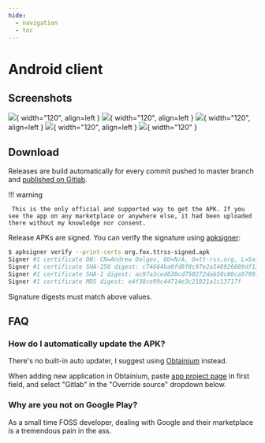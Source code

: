 ```yaml
---
hide:
  - navigation
  - toc
---
```


# Android client

## Screenshots

![](images/tt-rss-android/Screenshot_20250509_135136.webp){ width="120", align=left } ![](images/tt-rss-android/Screenshot_20250509_135154.webp){ width="120", align=left } ![](images/tt-rss-android/Screenshot_20250509_135217.webp){ width="120", align=left } ![](images/tt-rss-android/Screenshot_20250509_135426.webp){ width="120", align=left } ![](images/tt-rss-android/Screenshot_20250509_135438.webp){ width="120" }

## Download

Releases are build automatically for every commit pushed to master branch and [published on Gitlab](https://gitlab.tt-rss.org/tt-rss/tt-rss-android/-/releases).

!!! warning

     This is the only official and supported way to get the APK. If you see the app on any marketplace or anywhere else, it had been uploaded there without my knowledge nor consent.

Release APKs are signed. You can verify the signature using [apksigner](https://developer.android.com/tools/apksigner):

```sh
$ apksigner verify --print-certs org.fox.ttrss-signed.apk
Signer #1 certificate DN: CN=Andrew Dolgov, OU=N/A, O=tt-rss.org, L=Saint-Petersburg, ST=N/A, C=RU
Signer #1 certificate SHA-256 digest: c74664ba0fd8f8c97e2a548926609df1369236dd9d9d14c0e5c20b8c2b08cf06
Signer #1 certificate SHA-1 digest: ac97a3ced638cd750272dab50c08ca979910dc74
Signer #1 certificate MD5 digest: e4f38ce99c44714e3c21821a1c13717f
```

Signature digests must match above values.

## FAQ

### How do I automatically update the APK?

There's no built-in auto updater, I suggest using [Obtainium](https://obtainium.imranr.dev/) instead.

When adding new application in Obtainium, paste [app project page](https://gitlab.tt-rss.org/tt-rss/tt-rss-android) in first field, and select "Gitlab" in the "Override source" dropdown below.

### Why are you not on Google Play?

As a small time FOSS developer, dealing with Google and their marketplace is a tremendous pain in the ass.
